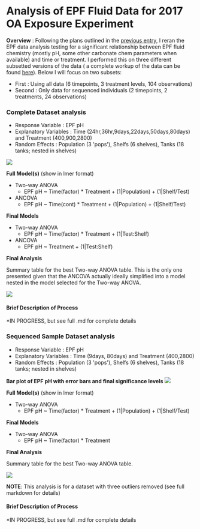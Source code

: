 # Analysis of EPF Fluid Data for 2017 OA Exposure Experiment

**Overview** : Following the plans outlined in the [previous entry](https://github.com/epigeneticstoocean/2017OAExp_Oysters/blob/master/notebook/20190428_EPFanalysisPlan.md), I reran the EPF data analysis testing for a significant relationship between EPF fluid chemistry (mostly pH, some other carbonate chem parameters when available) and time or treatment. I performed this on three different subsetted versions of the data ( a complete workup of the data can be found [here](https://github.com/epigeneticstoocean/2017OAExp_Oysters/blob/master/markdown_files/Phenotype_Analysis/AE17_epfPhenotype.md)). Below I will focus on two subsets:
* First :  Using all data (6 timepoints, 3 treatment levels, 104 observations)
* Second :  Only data for sequenced individuals (2 timepoints, 2 treatments, 24 observations)

### **Complete Dataset analysis**

* Response Variable : EPF pH
* Explanatory Variables : Time (24hr,36hr,9days,22days,50days,80days) and Treatment (400,900,2800)
* Random Effects : Population (3 'pops'), Shelfs (6 shelves), Tanks (18 tanks; nested in shelves)

![](https://github.com/epigeneticstoocean/2017OAExp_Oysters/blob/master/notebook/img/fullEPFpH_boxplot_20190502.png)

**Full Model(s)** (show in lmer format)

* Two-way ANOVA
  * EPF pH ~ Time(factor) * Treatment + (1|Population) + (1|Shelf/Test)
* ANCOVA
  * EPF pH ~ Time(cont) * Treatment + (1|Population) + (1|Shelf/Test)
  
**Final Models**

* Two-way ANOVA
  * EPF pH ~ Time(factor) * Treatment + (1|Test:Shelf)
* ANCOVA
  * EPF pH ~ Treatment + (1|Test:Shelf)
  
**Final Analysis**  

Summary table for the best Two-way ANOVA table. This is the only one presented given that the ANCOVA actually ideally simplified into a model nested in the model selected for the Two-way ANOVA. 

![](https://github.com/epigeneticstoocean/2017OAExp_Oysters/blob/master/notebook/img/full_EPFpH_modelTable_output_20190502.png)
  
#### **Brief Description of Process**

*IN PROGRESS, but see full .md for complete details
  
### **Sequenced Sample Dataset analysis**

* Response Variable : EPF pH
* Explanatory Variables : Time (9days, 80days) and Treatment (400,2800)
* Random Effects : Population (3 'pops'), Shelfs (6 shelves), Tanks (18 tanks; nested in shelves)

**Bar plot of EPF pH with error bars and final significance levels**
![](https://github.com/epigeneticstoocean/2017OAExp_Oysters/blob/master/notebook/img/sequencec_EPFpH_barplot_20190502.png)

**Full Model(s)** (show in lmer format)

* Two-way ANOVA
  * EPF pH ~ Time(factor) * Treatment + (1|Population) + (1|Shelf/Test)
  
**Final Models**

* Two-way ANOVA
  * EPF pH ~ Time(factor) * Treatment
  
**Final Analysis**  

Summary table for the best Two-way ANOVA table.

![](https://github.com/epigeneticstoocean/2017OAExp_Oysters/blob/master/notebook/img/sequence_EPFpH_table_modelOutput_20190502.png)

**NOTE**: This analysis is for a dataset with three outliers removed (see full markdown for details)
  
#### **Brief Description of Process**

*IN PROGRESS, but see full .md for complete details
  
